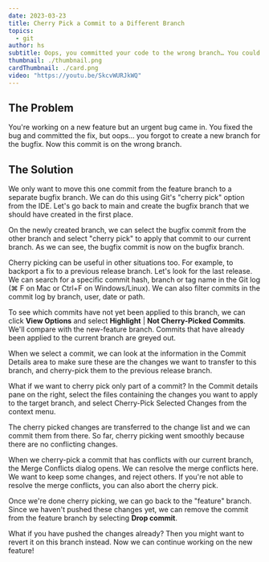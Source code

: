 ```yaml
---
date: 2023-03-23
title: Cherry Pick a Commit to a Different Branch
topics:
  - git
author: hs
subtitle: Oops, you committed your code to the wrong branch… You could redo the work, but you don't want to!.
thumbnail: ./thumbnail.png
cardThumbnail: ./card.png
video: "https://youtu.be/SkcvWURJkWQ"
---
```


## The Problem

You're working on a new feature but an urgent bug came in. You fixed the bug and committed the fix, but oops... you forgot to create a new branch for the bugfix. Now this commit is on the wrong branch.

## The Solution

We only want to move this one commit from the feature branch to a separate bugfix branch. We can do this using Git's "cherry pick" option from the IDE. Let's go back to main and create the bugfix branch that we should have created in the first place.

On the newly created branch, we can select the bugfix commit from the other branch and select "cherry pick" to apply that commit to our current branch. As we can see, the bugfix commit is now on the bugfix branch.

Cherry picking can be useful in other situations too. For example, to backport a fix to a previous release branch. Let's look for the last release. We can search for a specific commit hash, branch or tag name in the Git log (⌘ F on Mac or Ctrl+F on Windows/Linux). We can also filter commits in the commit log by branch, user, date or path.

To see which commits have not yet been applied to this branch, we can click **View Options** and select **Highlight** | **Not Cherry-Picked Commits**. We'll compare with the new-feature branch. Commits that have already been applied to the current branch are greyed out.

When we select a commit, we can look at the information in the Commit Details area to make sure these are the changes we want to transfer to this branch, and cherry-pick them to the previous release branch.

What if we want to cherry pick only part of a commit? In the Commit details pane on the right, select the files containing the changes you want to apply to the target branch, and select Cherry-Pick Selected Changes from the context menu.

The cherry picked changes are transferred to the change list and we can commit them from there. So far, cherry picking went smoothly because there are no conflicting changes.

When we cherry-pick a commit that has conflicts with our current branch, the Merge Conflicts dialog opens. We can resolve the merge conflicts here. We want to keep some changes, and reject others. If you're not able to resolve the merge conflicts, you can also abort the cherry pick.

Once we're done cherry picking, we can go back to the "feature" branch. Since we haven't pushed these changes yet, we can remove the commit from the feature branch by selecting **Drop commit**.

What if you have pushed the changes already? Then you might want to revert it on this branch instead. Now we can continue working on the new feature!
